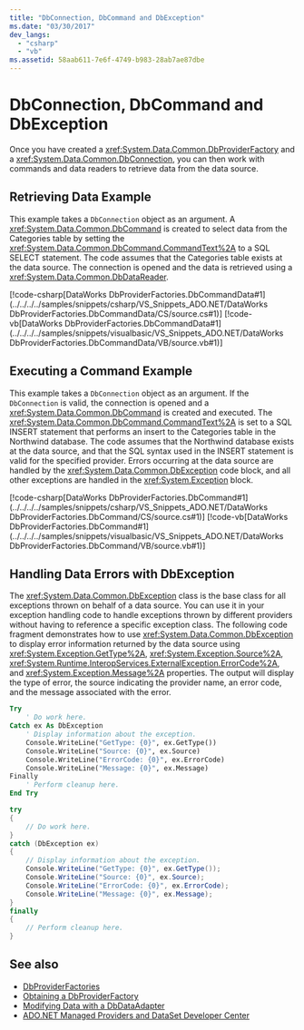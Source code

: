 ```yaml
---
title: "DbConnection, DbCommand and DbException"
ms.date: "03/30/2017"
dev_langs: 
  - "csharp"
  - "vb"
ms.assetid: 58aab611-7e6f-4749-b983-28ab7ae87dbe
---
```

# DbConnection, DbCommand and DbException
Once you have created a <xref:System.Data.Common.DbProviderFactory> and a <xref:System.Data.Common.DbConnection>, you can then work with commands and data readers to retrieve data from the data source.  
  
## Retrieving Data Example  
 This example takes a `DbConnection` object as an argument. A <xref:System.Data.Common.DbCommand> is created to select data from the Categories table by setting the <xref:System.Data.Common.DbCommand.CommandText%2A> to a SQL SELECT statement. The code assumes that the Categories table exists at the data source. The connection is opened and the data is retrieved using a <xref:System.Data.Common.DbDataReader>.  
  
 [!code-csharp[DataWorks DbProviderFactories.DbCommandData#1](../../../../samples/snippets/csharp/VS_Snippets_ADO.NET/DataWorks DbProviderFactories.DbCommandData/CS/source.cs#1)]
 [!code-vb[DataWorks DbProviderFactories.DbCommandData#1](../../../../samples/snippets/visualbasic/VS_Snippets_ADO.NET/DataWorks DbProviderFactories.DbCommandData/VB/source.vb#1)]  
  
## Executing a Command Example  
 This example takes a `DbConnection` object as an argument. If the `DbConnection` is valid, the connection is opened and a <xref:System.Data.Common.DbCommand> is created and executed. The <xref:System.Data.Common.DbCommand.CommandText%2A> is set to a SQL INSERT statement that performs an insert to the Categories table in the Northwind database. The code assumes that the Northwind database exists at the data source, and that the SQL syntax used in the INSERT statement is valid for the specified provider. Errors occurring at the data source are handled by the <xref:System.Data.Common.DbException> code block, and all other exceptions are handled in the <xref:System.Exception> block.  
  
 [!code-csharp[DataWorks DbProviderFactories.DbCommand#1](../../../../samples/snippets/csharp/VS_Snippets_ADO.NET/DataWorks DbProviderFactories.DbCommand/CS/source.cs#1)]
 [!code-vb[DataWorks DbProviderFactories.DbCommand#1](../../../../samples/snippets/visualbasic/VS_Snippets_ADO.NET/DataWorks DbProviderFactories.DbCommand/VB/source.vb#1)]  
  
## Handling Data Errors with DbException  
 The <xref:System.Data.Common.DbException> class is the base class for all exceptions thrown on behalf of a data source. You can use it in your exception handling code to handle exceptions thrown by different providers without having to reference a specific exception class. The following code fragment demonstrates how to use <xref:System.Data.Common.DbException> to display error information returned by the data source using <xref:System.Exception.GetType%2A>, <xref:System.Exception.Source%2A>, <xref:System.Runtime.InteropServices.ExternalException.ErrorCode%2A>, and <xref:System.Exception.Message%2A> properties. The output will display the type of error, the source indicating the provider name, an error code, and the message associated with the error.  
  
```vb  
Try  
    ' Do work here.  
Catch ex As DbException  
    ' Display information about the exception.  
    Console.WriteLine("GetType: {0}", ex.GetType())  
    Console.WriteLine("Source: {0}", ex.Source)  
    Console.WriteLine("ErrorCode: {0}", ex.ErrorCode)  
    Console.WriteLine("Message: {0}", ex.Message)  
Finally  
    ' Perform cleanup here.  
End Try  
```  
  
```csharp  
try  
{  
    // Do work here.  
}  
catch (DbException ex)  
{  
    // Display information about the exception.  
    Console.WriteLine("GetType: {0}", ex.GetType());  
    Console.WriteLine("Source: {0}", ex.Source);  
    Console.WriteLine("ErrorCode: {0}", ex.ErrorCode);  
    Console.WriteLine("Message: {0}", ex.Message);  
}  
finally  
{  
    // Perform cleanup here.  
}  
```  
  
## See also

- [DbProviderFactories](../../../../docs/framework/data/adonet/dbproviderfactories.md)
- [Obtaining a DbProviderFactory](../../../../docs/framework/data/adonet/obtaining-a-dbproviderfactory.md)
- [Modifying Data with a DbDataAdapter](../../../../docs/framework/data/adonet/modifying-data-with-a-dbdataadapter.md)
- [ADO.NET Managed Providers and DataSet Developer Center](https://go.microsoft.com/fwlink/?LinkId=217917)

